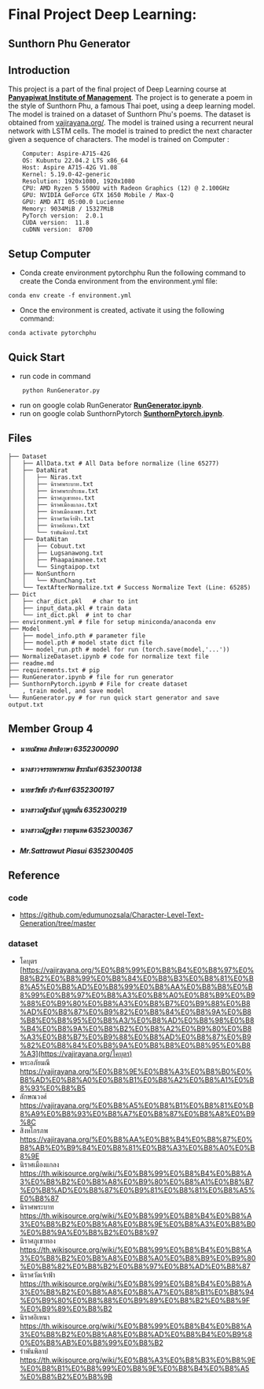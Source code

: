 # Final Project Deep Learning: 
## Sunthorn Phu Generator
## Introduction

This project is a part of the final project of Deep Learning course at  [<b>Panyapiwat Institute of Management</b>](https://www.pim.ac.th). The project is to generate a poem in the style of Sunthorn Phu, a famous Thai poet, using a deep learning model. The model is trained on a dataset of Sunthorn Phu's poems. The dataset is obtained from [vajirayana.org/](https://vajirayana.org/). The model is trained using a recurrent neural network with LSTM cells. The model is trained to predict the next character given a sequence of characters. The model is trained on Computer :

        Computer: Aspire-A715-42G 
        OS: Kubuntu 22.04.2 LTS x86_64 
        Host: Aspire A715-42G V1.08 
        Kernel: 5.19.0-42-generic 
        Resolution: 1920x1080, 1920x1080 
        CPU: AMD Ryzen 5 5500U with Radeon Graphics (12) @ 2.100GHz 
        GPU: NVIDIA GeForce GTX 1650 Mobile / Max-Q 
        GPU: AMD ATI 05:00.0 Lucienne 
        Memory: 9034MiB / 15327MiB 
        PyTorch version:  2.0.1
        CUDA version:  11.8
        cuDNN version:  8700

## Setup Computer

- Conda create environment pytorchphu
Run the following command to create the Conda environment from the environment.yml file:
``` command
conda env create -f environment.yml
```

- Once the environment is created, activate it using the following command:

```
conda activate pytorchphu
```

## Quick Start
- run code in command
```
    python RunGenerator.py
```
- run on google colab RunGenerator
        [<b>RunGenerator.ipynb</b>](https://colab.research.google.com/drive/1-4CJmxJFg9ortnnj_b83GxIMHK_BbH9g?usp=sharing).
- run on google colab SunthornPytorch
        [<b>SunthornPytorch.ipynb</b>](https://colab.research.google.com/drive/1wJaYyY9gg8wozVv0ElfH3_mVwMjnnOtd?usp=sharing).

## Files
    ├── Dataset
    │   ├── AllData.txt # All Data before normalize (line 65277)
    │   ├── DataNirat
    │   │   ├── Niras.txt
    │   │   ├── นิราศพระบาท.txt
    │   │   ├── นิราศพระประธม.txt
    │   │   ├── นิราศภูเขาทอง.txt
    │   │   ├── นิราศเมืองแกลง.txt
    │   │   ├── นิราศเมืองเพชร.txt
    │   │   ├── นิราศวัดเจ้าฟ้า.txt
    │   │   ├── นิราศอิเหนา.txt
    │   │   └── รำพันพิลาป.txt
    │   ├── DataNitan
    │   │   ├── Cobuut.txt
    │   │   ├── Lugsanawong.txt
    │   │   ├── Phaapaimanee.txt
    │   │   └── Singtaipop.txt
    │   ├── NonSunthorn
    │   │   └── KhunChang.txt 
    │   └── TextAfterNormalize.txt # Success Normalize Text (Line: 65285)
    ├── Dict
    │   ├── char_dict.pkl   # char to int
    │   ├── input_data.pkl # train data
    │   └── int_dict.pkl  # int to char
    ├── environment.yml # file for setup miniconda/anaconda env
    ├── Model
    │   ├── model_info.pth # parameter file
    │   ├── model.pth # model state dict file
    │   └── model_run.pth # model for run (torch.save(model,'...'))
    ├── NormalizeDataset.ipynb # code for normalize text file
    ├── readme.md
    ├── requirements.txt # pip 
    ├── RunGenerator.ipynb # file for run generator
    ├── SunthornPytorch.ipynb # File for create dataset
        , train model, and save model
    └── RunGenerator.py # for run quick start generator and save output.txt


## Member Group 4
- <h5>นายณัชพล สิทธิอาษา 6352300090 </h5>
- <h5>นางสาวจรรยพรพรหม ธีระนันท์ 6352300138 </h5>
- <h5>นายธวัชชัย บัวจันทร์ 6352300197 </h5>
- <h5>นางสาวณัฐนันท์ บุญหมั่น 6352300219 </h5>
- <h5>นางสาวณัฏฐธิดา รายขุนทด 6352300367 </h5>
- <h5>Mr.Sattrawut Piasui 6352300405</h5>


## Reference
### code 
- https://github.com/edumunozsala/Character-Level-Text-Generation/tree/master
### dataset
- โคบุตร [https://vajirayana.org/%E0%B8%99%E0%B8%B4%E0%B8%97%E0%B8%B2%E0%B8%99%E0%B8%84%E0%B8%B3%E0%B8%81%E0%B8%A5%E0%B8%AD%E0%B8%99%E0%B8%AA%E0%B8%B8%E0%B8%99%E0%B8%97%E0%B8%A3%E0%B8%A0%E0%B8%B9%E0%B9%88%E0%B9%80%E0%B8%A3%E0%B8%B7%E0%B9%88%E0%B8%AD%E0%B8%87%E0%B9%82%E0%B8%84%E0%B8%9A%E0%B8%B8%E0%B8%95%E0%B8%A3/%E0%B8%AD%E0%B8%98%E0%B8%B4%E0%B8%9A%E0%B8%B2%E0%B8%A2%E0%B9%80%E0%B8%A3%E0%B8%B7%E0%B9%88%E0%B8%AD%E0%B8%87%E0%B9%82%E0%B8%84%E0%B8%9A%E0%B8%B8%E0%B8%95%E0%B8%A3](https://vajirayana.org/โคบุตร)
- พระอภัยมณี https://vajirayana.org/%E0%B8%9E%E0%B8%A3%E0%B8%B0%E0%B8%AD%E0%B8%A0%E0%B8%B1%E0%B8%A2%E0%B8%A1%E0%B8%93%E0%B8%B5
- ลักษณวงศ์ https://vajirayana.org/%E0%B8%A5%E0%B8%B1%E0%B8%81%E0%B8%A9%E0%B8%93%E0%B8%A7%E0%B8%87%E0%B8%A8%E0%B9%8C
- สิงหไกรภพ https://vajirayana.org/%E0%B8%AA%E0%B8%B4%E0%B8%87%E0%B8%AB%E0%B9%84%E0%B8%81%E0%B8%A3%E0%B8%A0%E0%B8%9E
- นิราศเมืองแกลง https://th.wikisource.org/wiki/%E0%B8%99%E0%B8%B4%E0%B8%A3%E0%B8%B2%E0%B8%A8%E0%B9%80%E0%B8%A1%E0%B8%B7%E0%B8%AD%E0%B8%87%E0%B9%81%E0%B8%81%E0%B8%A5%E0%B8%87
- นิราศพระบาท https://th.wikisource.org/wiki/%E0%B8%99%E0%B8%B4%E0%B8%A3%E0%B8%B2%E0%B8%A8%E0%B8%9E%E0%B8%A3%E0%B8%B0%E0%B8%9A%E0%B8%B2%E0%B8%97
- นิราศภูเขาทอง https://th.wikisource.org/wiki/%E0%B8%99%E0%B8%B4%E0%B8%A3%E0%B8%B2%E0%B8%A8%E0%B8%A0%E0%B8%B9%E0%B9%80%E0%B8%82%E0%B8%B2%E0%B8%97%E0%B8%AD%E0%B8%87
- นิราศวัดเจ้าฟ้า https://th.wikisource.org/wiki/%E0%B8%99%E0%B8%B4%E0%B8%A3%E0%B8%B2%E0%B8%A8%E0%B8%A7%E0%B8%B1%E0%B8%94%E0%B9%80%E0%B8%88%E0%B9%89%E0%B8%B2%E0%B8%9F%E0%B9%89%E0%B8%B2
- นิราศอิเหนา https://th.wikisource.org/wiki/%E0%B8%99%E0%B8%B4%E0%B8%A3%E0%B8%B2%E0%B8%A8%E0%B8%AD%E0%B8%B4%E0%B9%80%E0%B8%AB%E0%B8%99%E0%B8%B2
- รำพันพิลาป https://th.wikisource.org/wiki/%E0%B8%A3%E0%B8%B3%E0%B8%9E%E0%B8%B1%E0%B8%99%E0%B8%9E%E0%B8%B4%E0%B8%A5%E0%B8%B2%E0%B8%9B
